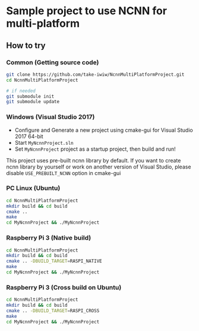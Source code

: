 # Sample project to use NCNN for multi-platform
## How to try
### Common (Getting source code)
```sh
git clone https://github.com/take-iwiw/NcnnMultiPlatformProject.git
cd NcnnMultiPlatformProject

# if needed
git submodule init
git submodule update
```

### Windows (Visual Studio 2017)
- Configure and Generate a new project using cmake-gui for Visual Studio 2017 64-bit
- Start `MyNcnnProject.sln`
- Set `MyNcnnProject` project as a startup project, then build and run!

This project uses pre-built ncnn library by default.
If you want to create ncnn library by yourself or work on another version of Visual Studio, please disable `USE_PREBUILT_NCNN` option in cmake-gui

### PC Linux (Ubuntu)
```sh
cd NcnnMultiPlatformProject
mkdir build && cd build
cmake ..
make
cd MyNcnnProject && ./MyNcnnProject
```

### Raspberry Pi 3 (Native build)
```sh
cd NcnnMultiPlatformProject
mkdir build && cd build
cmake .. -DBUILD_TARGET=RASPI_NATIVE
make
cd MyNcnnProject && ./MyNcnnProject
```

### Raspberry Pi 3 (Cross build on Ubuntu)
```sh
cd NcnnMultiPlatformProject
mkdir build && cd build
cmake .. -DBUILD_TARGET=RASPI_CROSS
make
cd MyNcnnProject && ./MyNcnnProject
```


